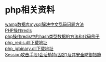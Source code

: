 php相关资料
=
[wamp数据库mysql解决中文乱码问题方法](http://blog.csdn.net/hky_php/article/details/49475569)<br/>
[PHP操作redis](http://www.cnblogs.com/catcrazy/p/6415802.html)<br/>
[php操作redis中的hash类型数据的方法和代码例子](http://blog.csdn.net/qjwcn/article/details/45293035)<br/>
[php_redis.dll下载地址](http://windows.php.net/downloads/pecl/releases/redis/)<br/>
[php_igbinary.dll下载地址](http://windows.php.net/downloads/pecl/releases/igbinary/)<br/>
[Session攻击手段(会话劫持/固定)及其安全防御措施](http://blog.csdn.net/h_mxc/article/details/50542038)<br/>
